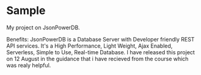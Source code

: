 # Sample
My project on JsonPowerDB.

Benefits: JsonPowerDB is a Database Server with Developer friendly REST API services. It's a High Performance, Light Weight, Ajax Enabled, Serverless, Simple to Use, Real-time Database. 
I have released this project on 12 August in the guidance that i have recieved from the course which was realy helpful.
